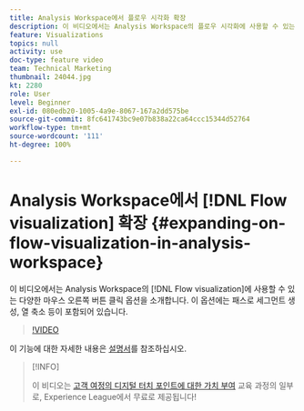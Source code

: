 ```yaml
---
title: Analysis Workspace에서 플로우 시각화 확장
description: 이 비디오에서는 Analysis Workspace의 플로우 시각화에 사용할 수 있는 다양한 마우스 오른쪽 버튼 클릭 옵션을 소개합니다. 이 옵션에는 패스로 세그먼트 생성, 열 축소 등이 포함되어 있습니다.
feature: Visualizations
topics: null
activity: use
doc-type: feature video
team: Technical Marketing
thumbnail: 24044.jpg
kt: 2280
role: User
level: Beginner
exl-id: 080edb20-1005-4a9e-8067-167a2dd575be
source-git-commit: 8fc641743bc9e07b838a22ca64ccc15344d52764
workflow-type: tm+mt
source-wordcount: '111'
ht-degree: 100%

---
```


# Analysis Workspace에서 [!DNL Flow visualization] 확장 {#expanding-on-flow-visualization-in-analysis-workspace}

이 비디오에서는 Analysis Workspace의 [!DNL Flow visualization]에 사용할 수 있는 다양한 마우스 오른쪽 버튼 클릭 옵션을 소개합니다. 이 옵션에는 패스로 세그먼트 생성, 열 축소 등이 포함되어 있습니다.

>[!VIDEO](https://video.tv.adobe.com/v/24044/?quality=12&learn=on)

이 기능에 대한 자세한 내용은 [설명서](https://experienceleague.adobe.com/docs/analytics/analyze/analysis-workspace/visualizations/flow/flow.html?lang=ko#analysis-workspace)를 참조하십시오.

>[!INFO]
>
> 이 비디오는 [고객 여정의 디지털 터치 포인트에 대한 가치 부여](https://experienceleague.adobe.com/?recommended=Analytics-U-1-2020.2) 교육 과정의 일부로, Experience League에서 무료로 제공됩니다!
